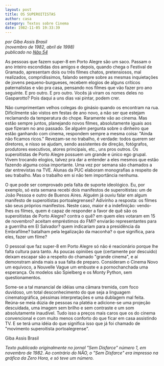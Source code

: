 ```yaml
---
layout: post
title: OS SUPEROITISTAS
author: casa
category: Textos sobre Cinema
date: 1982-11-05 19:33:39
---
```

*por Giba Assis Brasil*\
*(novembro de 1982, abril de 1998)*\
*publicado no [Não 54](https://www.nao-til.com.br/nao-54/super-8.htm)*

As pessoas que fazem super-8 em Porto Alegre são um saco. Passam o ano inteiro escondidas dos amigos e depois, quando chega o Festival de Gramado, apresentam dois ou três filmes chatos, pretensiosos, mal realizados, compridíssimos, falando sempre sobre as mesmas inquietações de jovens pequeno-burgueses, recebem elogios de alguns críticos paternalistas e vão pra casa, pensando nos filmes que vão fazer pro ano seguinte. E pro outro. E pro outro. Vocês já viram os nomes deles no Gasparotto? Pois daqui a uns dias vai pintar, podem crer.

Não cumprimentam velhos colegas do ginásio quando os encontram na rua. Dificilmente são vistos em festas de ano novo, a não ser que estejam reclamando da temperatura do chope. Raramente vão ao cinema. Mas estão sempre juntos, planejando novos filmes, absolutamente iguais aos que fizeram no ano passado. Se alguém pergunta sobre o dinheiro que estão ganhando com cinema, respondem sempre a mesma coisa: "Ainda não ficamos ricos." Revezam-se no trabalho, é verdade: todos querem ser diretores, e nisso se ajudam, sendo assistentes de direção, fotógrafos, produtores executivos, atores principais, etc., uns pros outros. Os superoitistas de Porto Alegre possuem um grande e único ego grupal. Vivem trocando elogios, talvez pra dar a entender a eles mesmos que estão fazendo alguma coisa importante. Uma vez por semana são chamados a dar entrevistas na TVE. Alunas da PUC elaboram monografias a respeito de seu trabalho. Mas o trabalho em si não tem importância nenhuma.

O que pode ser comprovado pela falta de suporte ideológico. Eu, por exemplo, só esta semana recebi dois manifestos de superoitistas: um de João Pessoa e outro de Buenos Aires. Alguém já ouviu falar em algum manifesto de superoitistas portoalegrenses? Adivinho a resposta: os filmes são seus próprios manifestos. Neste caso, maior é a indefinição: vendo-lhes os filmes, quem é capaz de responder a favor de quê são os superoitistas de Porto Alegre? contra o quê? em quem eles votaram em 15 de novembro? aceitam empréstimos do FMI? enviarão representantes para a guerrilha em El Salvador? quem indicariam para a presidência da Embrafilme? batalham pela legalização da maconha? o que significa, para eles, fazer um filme?

O pessoal que faz super-8 em Porto Alegre só não é reacionário porque lhe falta cultura para tanto. As poucas opiniões que (certamente por descuido) deixam escapar são a respeito do chamado "grande cinema", e aí demonstram ainda mais a sua falta de preparo. Consideram o Cinema Novo um equívoco, a Nouvelle Vague um embuste e a pornochanchada uma esperança. Os modelos são Spielberg e os Monty Python, sem questionamentos.

Some-se a tal manancial de idéias uma câmara tremida, com foco duvidoso, um total desconhecimento do que seja a linguagem cinematográfica, péssimas interpretações e uma dublagem mal feita. Reúna-se meia dúzia de pessoas na platéia e adicione-se uma projeção descuidada, uma imagem sem brilho e sem contraste e um som absolutamente inaudível. Tudo isso a preços mais caros que os do cinema convencional e com muito menos conforto do que ficar em casa assistindo TV. E se terá uma idéia do que significa isso que já foi chamado de "movimento superoitista portoalegrense".

Giba Assis Brasil

*Texto publicado originalmente no jornal "Sem Disfarce" número 1, em novembro de 1982. Ao contrário do NÃO, o "Sem Disfarce" era impresso na gráfica da Zero Hora, e só teve um número.*